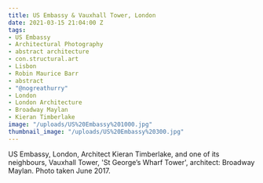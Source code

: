 ```yaml
---
title: US Embassy & Vauxhall Tower, London
date: 2021-03-15 21:04:00 Z
tags:
- US Embassy
- Architectural Photography
- abstract architecture
- con.structural.art
- Lisbon
- Robin Maurice Barr
- abstract
- "@nogreathurry"
- London
- London Architecture
- Broadway Maylan
- Kieran Timberlake
image: "/uploads/US%20Embassy%201000.jpg"
thumbnail_image: "/uploads/US%20Embassy%20300.jpg"
---
```


US Embassy, London, Architect Kieran Timberlake, and one of its neighbours, Vauxhall Tower, 'St George’s Wharf Tower', architect: Broadway Maylan. Photo taken June 2017.